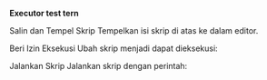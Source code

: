 <B>Executor test tern</B>


Salin dan Tempel Skrip Tempelkan isi skrip di atas ke dalam editor.


Beri Izin Eksekusi Ubah skrip menjadi dapat dieksekusi:


Jalankan Skrip Jalankan skrip dengan perintah:
